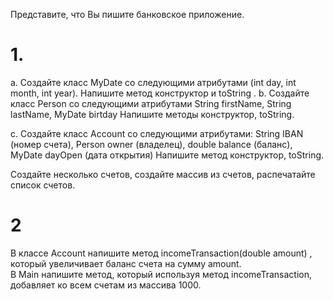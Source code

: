 Представите, что  Вы пишите банковское приложение. 
# 1.
а. Создайте класс MyDate со следующими атрибутами (int day, int month, int year). Напишите метод конструктор и toString
    .
b. Создайте класс Person со следующими атрибутами 
    String firstName, 
    String lastName, 
    MyDate birtday
    Напишите методы конструктор, toString.
    
с. Создайте класс Account со следующими атрибутами:
 	String IBAN   (номер счета), 
    Person owner (владелец), 
    double balance (баланс),
    MyDate dayOpen (дата открытия)
    Напишите метод конструктор, toString.

Создайте несколько счетов, создайте массив из счетов, распечатайте список счетов.

# 2
В классе Account  напишите метод incomeTransaction(double amount)  , который увеличивает баланс счета на сумму amount.   
В Main напишите метод, который используя метод incomeTransaction,  добавляет ко всем счетам из массива 1000. 